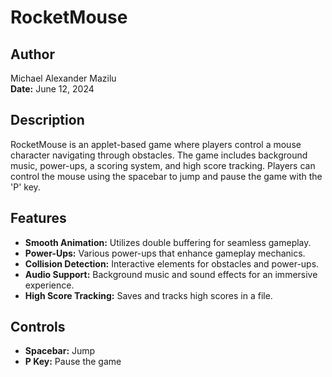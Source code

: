 # RocketMouse

## Author
Michael Alexander Mazilu  
**Date:** June 12, 2024

## Description
RocketMouse is an applet-based game where players control a mouse character navigating through obstacles. The game includes background music, power-ups, a scoring system, and high score tracking. Players can control the mouse using the spacebar to jump and pause the game with the 'P' key.

## Features
- **Smooth Animation:** Utilizes double buffering for seamless gameplay.
- **Power-Ups:** Various power-ups that enhance gameplay mechanics.
- **Collision Detection:** Interactive elements for obstacles and power-ups.
- **Audio Support:** Background music and sound effects for an immersive experience.
- **High Score Tracking:** Saves and tracks high scores in a file.

## Controls
- **Spacebar:** Jump
- **P Key:** Pause the game




